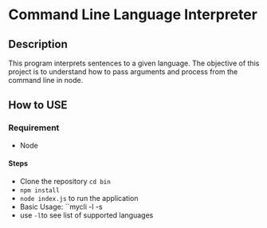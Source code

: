 # Command Line Language Interpreter

## Description
This program interprets sentences to a given language. The objective of this project is to understand how to pass arguments and process from the command line in node. 

## How to USE

### Requirement
- Node
#### Steps
- Clone the repository ``cd bin``
- ``npm install``
- ``node index.js`` to run the application
- Basic Usage: ``mycli -l <language> -s<sentence>
- use ``-l``to see list of supported languages

